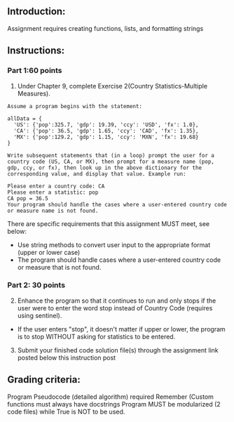 ## Introduction:

Assignment requires creating functions, lists, and formatting strings

## Instructions:

### Part 1:60 points

1. Under Chapter 9, complete Exercise 2(Country Statistics-Multiple Measures).

```text
Assume a program begins with the statement:

allData = {
  'US': {'pop':325.7, 'gdp': 19.39, 'ccy': 'USD', 'fx': 1.0},
  'CA': {'pop': 36.5, 'gdp': 1.65, 'ccy': 'CAD', 'fx': 1.35},
  'MX': {'pop':129.2, 'gdp': 1.15, 'ccy': 'MXN', 'fx': 19.68}
}

Write subsequent statements that (in a loop) prompt the user for a country code (US, CA, or MX), then prompt for a measure name (pop, gdp, ccy, or fx), then look up in the above dictionary for the corresponding value, and display that value. Example run:

Please enter a country code: CA
Please enter a statistic: pop
CA pop = 36.5
Your program should handle the cases where a user-entered country code or measure name is not found.
```

There are specific requirements that this assignment MUST meet, see below:
  - Use string methods to convert user input to the appropriate format (upper or lower case)
  - The program should handle cases where a user-entered country code or measure that is not found.

### Part 2: 30 points

2. Enhance the program so that it continues to run and only stops if the user were to enter the word stop instead of Country Code (requires using sentinel).
- If the user enters "stop", it doesn't matter if upper or lower, the program is to stop WITHOUT asking for statistics to be entered.

3. Submit your finished code solution file(s) through the assignment link posted below this instruction post

## Grading criteria:

Program Pseudocode (detailed algorithm) required
Remember (Custom functions must always have docstrings
Program MUST be modularized (2 code files)
while True is NOT to be used.
